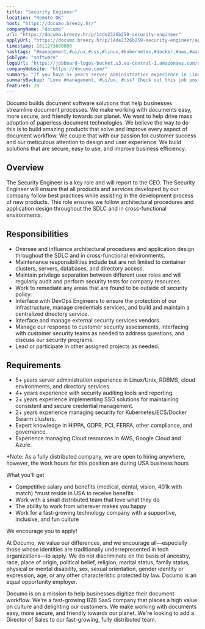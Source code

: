 ```yaml
---
title: "Security Engineer"
location: "Remote OK"
host: "https://documo.breezy.hr/"
companyName: "documo"
url: "https://documo.breezy.hr/p/14de2326b259-security-engineer"
applyUrl: "https://documo.breezy.hr/p/14de2326b259-security-engineer/apply"
timestamp: 1611273600000
hashtags: "#management,#ui/ux,#css,#linux,#kubernetes,#docker,#aws,#azure,#sales"
jobType: "software"
logoUrl: "https://jobboard-logos-bucket.s3.eu-central-1.amazonaws.com/documo"
companyWebsite: "https://documo.com/"
summary: "If you have 5+ years server administration experience in Linux/Unix, RDBMS, cloud environments, and directory services, consider applying to Documo's job post for a new security engineer."
summaryBackup: "Love #management, #ui/ux, #css? Check out this job post!"
featured: 20
---
```


Documo builds document software solutions that help businesses streamline document processes. We make working with documents easy, more secure, and friendly towards our planet. We want to help drive mass adoption of paperless document technologies. We believe the way to do this is to build amazing products that solve and improve every aspect of document workflow. We couple that with our passion for customer success and our meticulous attention to design and user experience. We build solutions that are secure, easy to use, and improve business efficiency.

## Overview

The Security Engineer is a key role and will report to the CEO. The Security Engineer will ensure that all products and services developed by our company follow best practices while assisting in the development process of new products. This role ensures we follow architectural procedures and application design throughout the SDLC and in cross-functional environments.

## Responsibilities

*   Oversee and influence architectural procedures and application design throughout the SDLC and in cross-functional environments.
*   Maintenance responsibilities include but are not limited to container clusters, servers, databases, and directory access.
*   Maintain privilege separation between different user roles and will regularly audit and perform security tests for company resources.
*   Work to remediate any areas that are found to be outside of security policy.
*   Interface with DevOps Engineers to ensure the protection of our infrastructure, manage credentials services, and build and maintain a centralized directory service.
*   Interface and manage external security services vendors.
*   Manage our response to customer security assessments, interfacing with customer security teams as needed to address questions, and discuss our security programs.
*   Lead or participate in other assigned projects as needed.

## Requirements

*   5+ years server administration experience in Linux/Unix, RDBMS, cloud environments, and directory services.
*   4+ years experience with security auditing tools and reporting.
*   2+ years experience implementing SSO solutions for maintaining consistent and secure credential management.
*   2+ years experience managing security for Kubernetes/ECS/Docker Swarm clusters.
*   Expert knowledge in HIPPA, GDPR, PCI, FERPA, other compliance, and governance.
*   Experience managing Cloud resources in AWS, Google Cloud and Azure.

\*Note: As a fully distributed company, we are open to hiring anywhere, however, the work hours for this position are during USA business hours

What you'll get

*   Competitive salary and benefits (medical, dental, vision, 401k with match) \*must reside in USA to receive benefits
*   Work with a small distributed team that love what they do
*   The ability to work from wherever makes you happy
*   Work for a fast-growing technology company with a supportive, inclusive, and fun culture

We encourage you to apply!

At Documo, we value our differences, and we encourage all—especially those whose identities are traditionally underrepresented in tech organizations—to apply. We do not discriminate on the basis of ancestry, race, place of origin, political belief, religion, marital status, family status, physical or mental disability, sex, sexual orientation, gender identity or expression, age, or any other characteristic protected by law. Documo is an equal opportunity employer.

Documo is on a mission to help businesses digitize their document workflow. We're a fast-growing B2B SaaS company that places a high value on culture and delighting our customers. We make working with documents easy, more secure, and friendly towards our planet. We're looking to add a Director of Sales to our fast-growing, fully distributed team.
